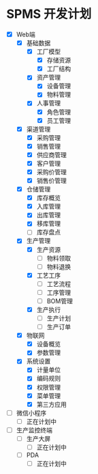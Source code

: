 # SPMS 开发计划

- [x] Web端
    - [x] 基础数据
        - [x] 工厂模型
            - [x] 存储资源
            - [x] 工厂结构
        - [x] 资产管理
            - [x] 设备管理
            - [x] 物料管理
        - [x] 人事管理
            - [x] 角色管理
            - [x] 员工管理
    - [x] 渠道管理
        - [x] 采购管理
        - [x] 销售管理
        - [x] 供应商管理
        - [x] 客户管理
        - [x] 采购价管理
        - [x] 销售价管理
    - [x] 仓储管理
        - [x] 库存概览
        - [x] 入库管理
        - [x] 出库管理
        - [x] 移库管理
        - [ ] 库存盘点
    - [x] 生产管理
        - [x] 生产资源
            - [ ] 物料领取
            - [ ] 物料退换
        - [x] 工艺工序
            - [ ] 工艺流程
            - [ ] 工序管理
            - [ ] BOM管理
        - [x] 生产执行
            - [ ] 生产计划
            - [ ] 生产订单
    - [x] 物联网
        - [x] 设备概览
        - [x] 参数管理
    - [x] 系统设置
        - [x] 计量单位
        - [x] 编码规则
        - [x] 权限管理
        - [x] 菜单管理
        - [x] 第三方应用
- [ ] 微信小程序
    - [ ] 正在计划中
- [ ] 生产监控终端
    - [ ] 生产大屏
        - [ ] 正在计划中
    - [ ] PDA
        - [ ] 正在计划中
